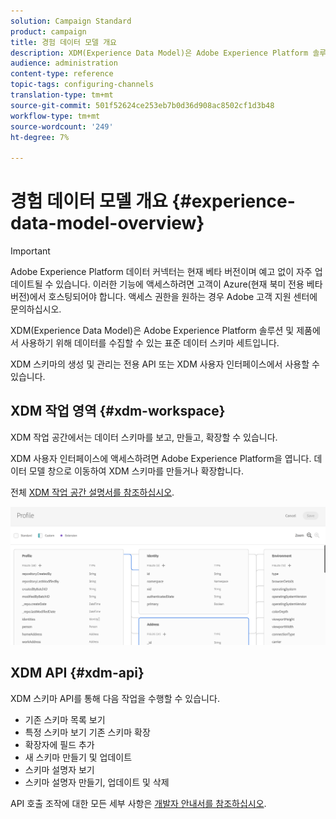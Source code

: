 ```yaml
---
solution: Campaign Standard
product: campaign
title: 경험 데이터 모델 개요
description: XDM(Experience Data Model)은 Adobe Experience Platform 솔루션 및 제품에서 사용하기 위해 데이터를 수집할 수 있는 표준 데이터 스키마 세트입니다.
audience: administration
content-type: reference
topic-tags: configuring-channels
translation-type: tm+mt
source-git-commit: 501f52624ce253eb7b0d36d908ac8502cf1d3b48
workflow-type: tm+mt
source-wordcount: '249'
ht-degree: 7%

---
```



# 경험 데이터 모델 개요 {#experience-data-model-overview}

>[!IMPORTANT]
>
>Adobe Experience Platform 데이터 커넥터는 현재 베타 버전이며 예고 없이 자주 업데이트될 수 있습니다. 이러한 기능에 액세스하려면 고객이 Azure(현재 북미 전용 베타 버전)에서 호스팅되어야 합니다. 액세스 권한을 원하는 경우 Adobe 고객 지원 센터에 문의하십시오.

XDM(Experience Data Model)은 Adobe Experience Platform 솔루션 및 제품에서 사용하기 위해 데이터를 수집할 수 있는 표준 데이터 스키마 세트입니다.

XDM 스키마의 생성 및 관리는 전용 API 또는 XDM 사용자 인터페이스에서 사용할 수 있습니다.

## XDM 작업 영역 {#xdm-workspace}

XDM 작업 공간에서는 데이터 스키마를 보고, 만들고, 확장할 수 있습니다.

XDM 사용자 인터페이스에 액세스하려면 Adobe Experience Platform을 엽니다. 데이터 모델 창으로 이동하여 XDM 스키마를 만들거나 확장합니다.

전체 [XDM 작업 공간 설명서를 참조하십시오](https://docs.adobe.com/content/help/ko-KR/experience-platform/xdm/api/getting-started.html).

![](assets/aep_xdmworkspace.png)

## XDM API {#xdm-api}

XDM 스키마 API를 통해 다음 작업을 수행할 수 있습니다.

* 기존 스키마 목록 보기
* 특정 스키마 보기 기존 스키마 확장
* 확장자에 필드 추가
* 새 스키마 만들기 및 업데이트
* 스키마 설명자 보기
* 스키마 설명자 만들기, 업데이트 및 삭제

API 호출 조작에 대한 모든 세부 사항은 [개발자 안내서를 참조하십시오](https://docs.adobe.com/content/help/ko-KR/experience-platform/xdm/api/getting-started.html).
